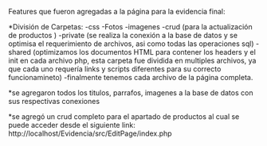 Features que fueron agregadas a la página para la evidencia final:

*División de Carpetas:
-css
-Fotos
-imagenes
-crud (para la actualización de productos )
-private (se realiza la conexión a la base de datos y se optimisa el requerimiento de archivos, asi como todas las operaciones sql)
-shared (optimizamos los documentos HTML para contener los headers y el init en cada archivo php, esta carpeta fue dividida en multiples archivos, ya que cada uno requería links y scripts diferentes para su correcto funcionamineto)
-finalmente tenemos cada archivo de la página completa.

*se agregaron todos los titulos, parrafos, imagenes a la base de datos con sus respectivas conexiones

*se agregó un crud completo para el apartado de productos al cual se puede acceder desde el siguiente link:
http://localhost/Evidencia/src/EditPage/index.php
